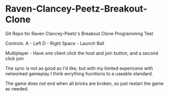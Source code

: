 # Raven-Clancey-Peetz-Breakout-Clone
Git Repo for Raven Clancey-Peetz's Breakout Clone Programming Test

Controls: 
          A - Left
          D - Right
          Space - Launch Ball
         
Multiplayer - Have one client click the host and join button, and a second click join

The sync is not as good as I'd like, but with my limited expericene with networked gameplay I think evrything fucntions to a useable standard. 

The game does not end when all bricks are broken, so just restart the game as needed.
